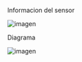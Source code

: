 Informacion del sensor


![imagen](https://user-images.githubusercontent.com/71404620/197469988-fc25db10-787d-4960-87d8-6b84e92d31ac.png)

Diagrama

![imagen](https://user-images.githubusercontent.com/71404620/197470007-ad7f652d-4f19-4453-8be3-6f0f1cba0011.png)
